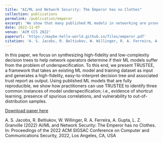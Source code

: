 ```yaml
---
title: "AI/ML and Network Security: The Emperor has no Clothes"
collection: publications
permalink: /publication/emperor
excerpt: 'We show that many published ML models in networking are prone to spurious correlations problems and how to fix it.'
date: 2022-11-07
venue: 'ACM CCS 2022'
paperurl: 'https://maybe-hello-world.github.io/files/emperor.pdf'
citation: 'A. S. Jacobs, R. Beltiukov, W. Willinger, R. A. Ferreira, A. Gupta, L. Z. Granville (2022) AI/ML and Network Security: The Emperor has no Clothes. In: Proceedings of the 2022 ACM SIGSAC Conference on Computer and Communications Security, 2022, Los Angeles, CA, USA'
---
```

In this paper, we focus on synthesizing high-fidelity and low-complexity decision trees to help network operators determine if their ML models suffer from the problem of underspecification. To this end, we present TRUSTEE, a framework that takes an existing ML model and training dataset as input and generates a high-fidelity, easy-to-interpret decision tree and associated trust report as output. Using published ML models that are fully reproducible, we
show how practitioners can use TRUSTEE to identify three common instances of model underspecification; i.e., evidence of shortcut learning, presence of spurious correlations, and vulnerability to out-of-distribution samples.

[Download paper here](https://maybe-hello-world.github.io/files/emperor.pdf)

A. S. Jacobs, R. Beltiukov, W. Willinger, R. A. Ferreira, A. Gupta, L. Z. Granville (2022) AI/ML and Network Security: The Emperor has no Clothes. In: Proceedings of the 2022 ACM SIGSAC Conference on Computer and Communications Security, 2022, Los Angeles, CA, USA
